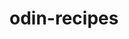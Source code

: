 # odin-recipes
<!-- This will be practice for me, I will creat some recipes on HTML and I'll try to send useful messages along the way so that people can follow what I do, I will try ot be as clear as possible about my progress. -->
